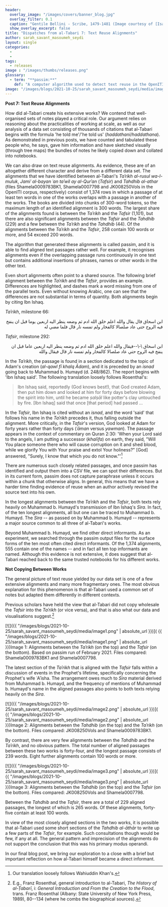 ```yaml
---
header:
  overlay_image: "/images/covers/banner_blog.jpg"
  overlay_filter: 0.1
  caption: "Gentile Bellini - Scribe, 1479-1481 (Image courtesy of [Isabella Stewart Gardner Museum](https://www.gardnermuseum.org/experience/collection/10755), Boston)" 
  show_overlay_excerpt: false 
title: "Dispatches from al-Tabari 7: Text Reuse Alignments"
author: sarah_savant_masoumeh_seydi
layout:	single
categories:
  - 
  - 
tags:
  - releases
image : "/images/thumbs/releases.png"
glossary:
  - term: "**passim:**"
    def: "A computer algorithm used to detect text reuse in the OpenITI Corpus."
image: "/images/blogs/2021-10-25/sarah_savant_masoumeh_seydi/media/image1.png"
---
```



**Post 7: Text Reuse Alignments**

How did al-Tabari create his extensive works? We contend that well-organised sets of notes played a critical role. Our argument relies on reasoning about the practicalities of working at scale, as well as our analysis of a data set consisting of thousands of citations that al-Tabari begins with the formula 'he told me'/'he told us' (*haddathani*/*haddathana*). As demonstrated in previous posts, we have counted and tabulated these people who, he says, gave him information and have sketched visually (through tree maps) the bundles of notes he likely copied down and collated into notebooks.

We can also draw on text reuse alignments. As evidence, these are of an altogether different character and derive from a different data set. The alignments that we have identified between al-Tabari's *Taʾrikh al-rusul wa-l-muluk*, *Jamiʿ al-bayan ʿan taʾwil ay al-Qurʾan* (*Tafsir*) and *Tahdhib al-athar* (files Shamela0009783BK1, Shamela0007798 and JK008250Vols in the OpenITI corpus, respectively) consist of 1,374 rows in which a passage of at least ten words in one of the works overlaps with a passage in another of the works. The books are divided into chunks of 300-word tokens, so the maximum length of an identified alignment is 300 words. The largest share of the alignments found is between the *Taʾrikh* and the *Tafsir* (1,101), but there are also significant alignments between the *Tafsir* and the *Tahdhib* (229) and a few between the *Taʾrikh* and the *Tahdhib* (44). Of the alignments between the *Taʾrikh* and the *Tafsir*, 258 contain 100 words or more, and 54 exceed 200 words.

The algorithm that generated these alignments is called passim, and it is able to find aligned text passages rather well. For example, it recognises alignments even if the overlapping passage runs continuously in one text but contains additional insertions of phrases, names or other words in the other text.

Even short alignments often point to a shared source. The following brief alignment between the *Taʾrikh* and the *Tafsir*, provides an example. Differences are highlighted, and dashes mark a word missing from one of the parallel texts. Even without knowing Arabic, one can see that the differences are not substantial in terms of quantity. Both alignments begin by citing Ibn Ishaq.

*Taʾrikh*, milestone 66:

<p dir = 'rtl' align = 'right'> ابن اسحاق قال يقال والله اعلم خلق الله ادم ثم وضعه ينظر اليه اربعين يوما قبل ان ينفخ فيه الروح حتى عاد صلصالا كالفخار ولم تمسه نار قال فلما مضي له </p>

*Tafsir*, milestone 292:

<p dir = 'rtl' align = 'right'> ابن اسحاق \-\--فيقال والله اعلم خلق الله ادم ثم وضعه ينظر اليه اربعين عاما قبل ان ينفخ فيه الروح حتي عاد صلصالا كالفخار ولم تمسه نار قال فيقال والله </p>

In the *Taʾrikh*, the passage is found in a section dedicated to the topic of Adam's creation (*al-qawl fī khalq Ādam*), and it is preceded by an *isnad* going back to Muhammad b. Humayd (d. 248/862). The report begins with 'Ibn Ishaq said'. The following translation loosely follows Rosenthal's:

> Ibn Ishaq said, reportedly (God knows best!), that God created Adam, then put him down and looked at him for forty days before blowing the spirit into him, until he became *ṣalṣāl* like potter's clay untouched by fire. \[Ibn Ishaq\] said that once \[that period\] had passed ...

In the *Tafsir*, Ibn Ishaq is cited without an *isnad*, and the word 'said' that follows his name in the *Taʾrikh* precedes it, thus falling outside the alignment. More critically, in the *Tafsir*'s version, God looked at Adam for forty years rather than forty days (*ʿāman* versus *yawman*). The passage appears in the context of commentary on Quran 2:30: 'When your Lord said to the angels, I am putting a successor (*khalīfa*) on earth, they said, "Will You place someone there who will cause corruption on it and shed blood, while we glorify You with Your praise and extol Your holiness?" \[God\] answered, "Surely, I know that which you do not know."'[^1]

There are numerous such closely related passages, and once passim has identified and output them into a CSV file, we can spot their differences. But in its current form, passim does not capture paraphrase unless it occurs within a chunk that otherwise aligns. In general, this means that we have a harder time finding evidence of reuse when an author actively revised the source text into his own.

In the longest alignments between the *Taʾrikh* and the *Tafsir*, both texts rely heavily on Muhammad b. Humayd's transmission of Ibn Ishaq's *Sira*. In fact, of the ten longest alignments, all but one can be traced to Muhammad b. Humayd. The *Sira* -- as passed on by Muhammad b. Humayd -- represents a major source common to all three of al-Tabari's works.

Beyond Muhammad b. Humayd, we find other direct informants. As an experiment, we searched through the passim output files for the surface forms of the ten most often cited direct informants. Of the 1,374 alignments, 555 contain one of the names -- and in fact all ten top informants are named. Although this evidence is not extensive, it does suggest that al-Tabari reached back to the same trusted notebooks for his different works.

**Not Copying Between Works**

The general picture of text reuse yielded by our data set is one of a few extensive alignments and many more fragmentary ones. The most obvious explanation for this phenomenon is that al-Tabari used a common set of notes but adapted them differently in different contexts.

Previous scholars have held the view that al-Tabari did not copy wholesale the *Tafsir* into the *Taʾrikh* (or vice versa), and that is also what our data and visualisations suggest.[^2]

[![]({{ "/images/blogs/2021-10-25/sarah_savant_masoumeh_seydi/media/image1.png" | absolute_url }})]( {{ "/images/blogs/2021-10-25/sarah_savant_masoumeh_seydi/media/image1.png" | absolute_url }})Image 1: Alignments between the *Taʾrikh* (on the top) and the *Tafsir* (on the bottom). Based on passim run of February 2021. Files compared: Shamela0009783BK1 and Shamela0007798.

The latest section of the *Taʾrikh* that is aligned with the *Tafsir* falls within a discussion of events in the Prophet's lifetime, specifically concerning the Prophet's wife ʿAʾisha. The arrangement owes much to *Sira* material derived from Muhammad b. Humayd, and the frequency of mentions of Muhammad b. Humayd's name in the aligned passages also points to both texts relying heavily on the *Sira*.

[![]({{ "/images/blogs/2021-10-25/sarah_savant_masoumeh_seydi/media/image2.png" | absolute_url }})]( {{ "/images/blogs/2021-10-25/sarah_savant_masoumeh_seydi/media/image2.png" | absolute_url }})Image 2: Alignments between the *Tahdhib* (on the top) and the *Taʾrikh* (on the bottom). Files compared: JK008250Vols and Shamela0009783BK1.

By contrast, there are very few alignments between the *Tahdhib* and the *Taʾrikh*, and no obvious pattern. The total number of aligned passages between these two works is forty-four, and the longest passage consists of 239 words. Eight further alignments contain 100 words or more.

[![]({{ "/images/blogs/2021-10-25/sarah_savant_masoumeh_seydi/media/image3.png" | absolute_url }})]( {{ "/images/blogs/2021-10-25/sarah_savant_masoumeh_seydi/media/image3.png" | absolute_url }})Image 3: Alignments between the *Tahdhib* (on the top) and the *Tafsir* (on the bottom). Files compared: JK008250Vols and Shamela0007798.

Between the *Tahdhib* and the *Tafsir*, there are a total of 229 aligned passages, the longest of which is 265 words. Of these alignments, forty-five contain at least 100 words.

In view of the most closely aligned sections in the two works, it is possible that al-Tabari used some short sections of the *Tahdhib al-āthār* to write up a few parts of the *Tafsir*, for example. Such consultations though would be few, if any at all. The general pattern and imprecision of the alignments do not support the conclusion that this was his primary modus operandi.

In our final blog post, we bring our exploration to a close with a brief but important reflection on how al-Tabari himself became a direct informant.

[^1]: Our translation loosely follows Wahiuddin Khan's.

[^2]: E.g., Franz Rosenthal, general introduction to al-Tabari, *The History of al-Ṭabarī*, i: *General Introduction and From the Creation to the Flood*, trans. Franz Rosenthal (Albany: State University of New York Press, 1989), 80--134 (where he combs the biographical sources).
